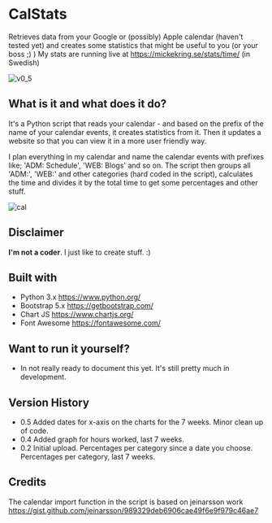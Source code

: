 # CalStats
 Retrieves data from your Google or (possibly) Apple calendar (haven't tested yet) and creates some statistics that might be useful to you (or your boss ;) )
 My stats are running live at https://mickekring.se/stats/time/ (in Swedish)
 
![v0_5](https://user-images.githubusercontent.com/10948066/124654275-ab980d80-de9e-11eb-9deb-3f576c32234b.jpg)

## What is it and what does it do?
It's a Python script that reads your calendar - and based on the prefix of the name of your calendar events, it creates statistics from it. Then it updates a website so that you can view it in a more user friendly way.

I plan everything in my calendar and name the calendar events with prefixes like; 'ADM: Schedule', 'WEB: Blogs' and so on. The script then groups all 'ADM:', 'WEB:' and other categories (hard coded in the script), calculates the time and divides it by the total time to get some percentages and other stuff.

![cal](https://user-images.githubusercontent.com/10948066/124256060-283b8c80-db2b-11eb-93fe-8a4928c986e2.jpg)

## Disclaimer
__I'm not a coder__. I just like to create stuff. :)

## Built with
* Python 3.x https://www.python.org/
* Bootstrap 5.x https://getbootstrap.com/
* Chart JS https://www.chartjs.org/
* Font Awesome https://fontawesome.com/

## Want to run it yourself?
* In not really ready to document this yet. It's still pretty much in development. 

## Version History
* 0.5 Added dates for x-axis on the charts for the 7 weeks. Minor clean up of code.
* 0.4 Added graph for hours worked, last 7 weeks.
* 0.2 Initial upload. Percentages per category since a date you choose. Percentages per category, last 7 weeks.

## Credits
The calendar import function in the script is based on jeinarsson work https://gist.github.com/jeinarsson/989329deb6906cae49f6e9f979c46ae7
